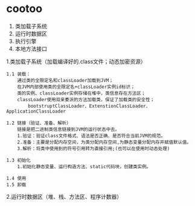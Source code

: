 # cootoo

1. 类加载子系统
2. 运行时数据区
3. 执行引擎
4. 本地方法接口


1.类加载子系统（加载编译好的.class文件；动态加密资源）

	1.1 装载：
		通过类的全限定名和classLoader加载到JVM；
		在JVM内部使用类的全限定名+classLoader实例id标识；
		类的实例、classLoader实例存储在堆中，类信息存在方法区；
		classLoader使用双亲委派的方法加载类，保证了加载类的安全性；
			bootstruptClassLoader、ExtenstionClassLoader、ApplicationClassLoader

	1.2 链接（验证、准备、解析）
		链接是把二进制类信息链接到JVM的运行状态中去。
		1.验证：验证class文件格式、语法是否正确、是否符合当前JVM的规范。
		2.准备：主要是分配内存空间，为类分配内存空间,为静态变量分配内存并赋值默认值。
		3.解析：将类中使用到的符号引用转为直接引用;(也可以在使用时动态处理)

	1.3 初始化
		1.初始化静态变量、运行构造方法、static代码块，创建类实例。

	1.4 使用
	1.5 卸载

2.运行时数据区（堆、栈、方法区、程序计数器）
